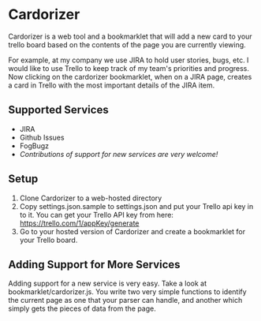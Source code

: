 # Cardorizer
Cardorizer is a web tool and a bookmarklet that will add a new card to your trello board based on the contents of the page you are currently viewing.

For example, at my company we use JIRA to hold user stories, bugs, etc.  I would like to use Trello to keep track of my team's priorities and progress.  Now clicking on the cardorizer bookmarklet, when on a JIRA page, creates a card in Trello with the most important details of the JIRA item.

## Supported Services
* JIRA
* Github Issues
* FogBugz
* _Contributions of support for new services are very welcome!_

## Setup
  1. Clone Cardorizer to a web-hosted directory
  2. Copy settings.json.sample to settings.json and put your Trello api key in to it.  You can get your Trello API key from here: https://trello.com/1/appKey/generate
  3. Go to your hosted version of Cardorizer and create a bookmarklet for your Trello board.

## Adding Support for More Services
Adding support for a new service is very easy.  Take a look at bookmarklet/cardorizer.js.  You write two very simple functions to identify the current page as one that your parser can handle, and another which simply gets the pieces of data from the page.

